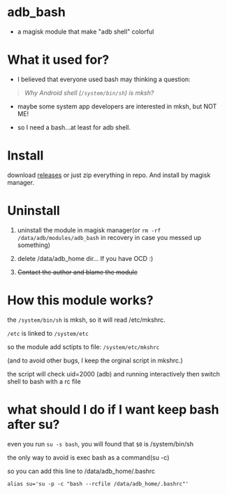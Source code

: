 # adb_bash

 - a magisk module that make "adb shell" colorful

# What it used for?

 - I believed that everyone used bash may thinking a question:

> _Why Android shell (`/system/bin/sh`) is mksh?_

 - maybe some system app developers are interested in mksh, but NOT ME!

 - so I need a bash...at least for adb shell.

# Install

download [releases](https://github.com/Sodium-Aluminate/adb_bash/releases) or just zip everything in repo.
And install by magisk manager.

# Uninstall

1. uninstall the module in magisk manager(or `rm -rf /data/adb/modules/adb_bash` in recovery in case you messed up something)

2. delete /data/adb_home dir... If you have OCD :)

3. ~~Contact the author and blame the module~~

# How this module works?

the `/system/bin/sh` is mksh, so it will read /etc/mkshrc.

`/etc` is linked to `/system/etc`

so the module add sctipts to file: `/system/etc/mkshrc`

(and to avoid other bugs, I keep the orginal script in mkshrc.)

the script will check uid=2000 (adb) and running interactively then switch shell to bash with a rc file

# what should I do if I want keep bash after su?

even you run `su -s bash`, you will found that `$0` is /system/bin/sh

the only way to avoid is exec bash as a command(su -c)

so you can add this line to /data/adb_home/.bashrc
```
alias su='su -p -c "bash --rcfile /data/adb_home/.bashrc"'
```
